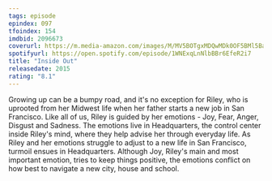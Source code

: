 ```yaml
---
tags: episode
epindex: 097
tfoindex: 154
imdbid: 2096673
coverurl: https://m.media-amazon.com/images/M/MV5BOTgxMDQwMDk0OF5BMl5BanBnXkFtZTgwNjU5OTg2NDE@._V1_SY300_CR0,0,202,300_.jpg
spotifyurl: https://open.spotify.com/episode/1WNExqLnNlbBBr6EfeR2i7
title: "Inside Out"
releasedate: 2015
rating: "8.1"
---
```


Growing up can be a bumpy road, and it's no exception for Riley, who is uprooted from her Midwest life when her father starts a new job in San Francisco. Like all of us, Riley is guided by her emotions - Joy, Fear, Anger, Disgust and Sadness. The emotions live in Headquarters, the control center inside Riley's mind, where they help advise her through everyday life. As Riley and her emotions struggle to adjust to a new life in San Francisco, turmoil ensues in Headquarters. Although Joy, Riley's main and most important emotion, tries to keep things positive, the emotions conflict on how best to navigate a new city, house and school.
